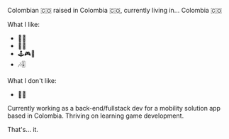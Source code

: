 Colombian 🇨🇴 raised in Colombia 🇨🇴, currently living in... Colombia 🇨🇴

What I like:
  - 🦕🦖
  - 🗾🗻
  - 🕹️🎮🎲
  - 🎶🎚️

What I don't like:
  - 🍇🍊

Currently working as a back-end/fullstack dev for a mobility solution app based in Colombia.
Thriving on learning game development.

That's... it.
